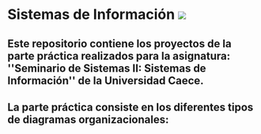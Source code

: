 # Sistemas de Información <img src="https://img.icons8.com/cotton/50/000000/information-pyramid.png"/>
## Este repositorio contiene los proyectos de la parte práctica realizados para la asignatura: ''Seminario de Sistemas II: Sistemas de Información'' de la Universidad Caece.
## La parte práctica consiste en los diferentes tipos de diagramas organizacionales:
